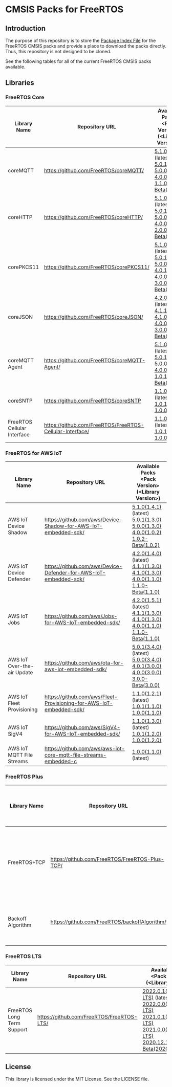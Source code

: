 # CMSIS Packs for FreeRTOS

## Introduction

The purpose of this repository is to store the [Package Index File][a1] for the FreeRTOS CMSIS packs and provide a place to download the packs directly. Thus, this repository is not designed to be cloned.

See the following tables for all of the current FreeRTOS CMSIS packs available.

[a1]: https://arm-software.github.io/CMSIS_5/Pack/html/packIndexFile.html

## Libraries

### FreeRTOS Core
| Library Name                | Repository URL                                                     | Available Packs<br>\<Pack Version\>(\<Library Version\>)|
|-----------------------------|--------------------------------------------------------------------|---------------------------------------------------------|
| coreMQTT                    | https://github.com/FreeRTOS/coreMQTT/                              |[5.1.0(2.3.1)](https://d1pm0k3vkcievw.cloudfront.net/AWS.coreMQTT.5.1.0.pack) (latest)<br>[5.0.1(2.1.1)](https://d1pm0k3vkcievw.cloudfront.net/AWS.coreMQTT.5.0.1.pack) <br> [5.0.0(2.1.1)](https://d1pm0k3vkcievw.cloudfront.net/AWS.coreMQTT.5.0.0.pack) <br>[4.0.0(1.1.0)](https://d1pm0k3vkcievw.cloudfront.net/AWS.coreMQTT.4.0.0.pack) <br>[1.1.0-Beta(1.1.0)](https://d1pm0k3vkcievw.cloudfront.net/AWS.coreMQTT.1.1.0-Beta.pack)|
| coreHTTP                    | https://github.com/FreeRTOS/coreHTTP/                              |[5.1.0(3.1.1)](https://d1pm0k3vkcievw.cloudfront.net/AWS.coreHTTP.5.1.0.pack) (latest)<br>[5.0.1(3.0.0)](https://d1pm0k3vkcievw.cloudfront.net/AWS.coreHTTP.5.0.1.pack)<br> [5.0.0(3.0.0)](https://d1pm0k3vkcievw.cloudfront.net/AWS.coreHTTP.5.0.0.pack) <br> [4.0.0(2.0.0)](https://d1pm0k3vkcievw.cloudfront.net/AWS.coreHTTP.4.0.0.pack) <br>[2.0.0-Beta(2.0.0)](https://d1pm0k3vkcievw.cloudfront.net/AWS.coreHTTP.2.0.0-Beta.pack)|
| corePKCS11                  | https://github.com/FreeRTOS/corePKCS11/                            |[5.1.0(3.6.3)](https://d1pm0k3vkcievw.cloudfront.net/AWS.corePKCS11.5.1.0.pack) (latest)<br>[5.0.1(3.5.0)](https://d1pm0k3vkcievw.cloudfront.net/AWS.corePKCS11.5.0.1.pack) <br> [5.0.0(3.5.0)](https://d1pm0k3vkcievw.cloudfront.net/AWS.corePKCS11.5.0.0.pack) <br> [4.0.1(3.0.1)](https://d1pm0k3vkcievw.cloudfront.net/AWS.corePKCS11.4.0.1.pack) <br>[4.0.0(3.0.1)](https://d1pm0k3vkcievw.cloudfront.net/AWS.corePKCS11.4.0.0.pack)<br>[3.0.0-Beta(3.0.0)](https://d1pm0k3vkcievw.cloudfront.net/AWS.corePKCS11.3.0.0-Beta.pack)|
| coreJSON                    | https://github.com/FreeRTOS/coreJSON/                              |[4.2.0(3.3.0)](https://d1pm0k3vkcievw.cloudfront.net/AWS.coreJSON.4.2.0.pack) (latest)<br>[4.1.1(3.2.0)](https://d1pm0k3vkcievw.cloudfront.net/AWS.coreJSON.4.1.1.pack) <br> [4.1.0(3.2.0)](https://d1pm0k3vkcievw.cloudfront.net/AWS.coreJSON.4.1.0.pack) <br> [4.0.0(3.0.0)](https://d1pm0k3vkcievw.cloudfront.net/AWS.coreJSON.4.0.0.pack) <br>[3.0.0-Beta(3.0.0)](https://d1pm0k3vkcievw.cloudfront.net/AWS.coreJSON.3.0.0-Beta.pack)|
| coreMQTT Agent              | https://github.com/FreeRTOS/coreMQTT-Agent/                        |[5.1.0(1.3.1)](https://d1pm0k3vkcievw.cloudfront.net/AWS.coreMQTT_Agent.5.1.0.pack) (latest)<br>[5.0.1(1.2.0)](https://d1pm0k3vkcievw.cloudfront.net/AWS.coreMQTT_Agent.5.0.1.pack) <br> [5.0.0(1.2.0)](https://d1pm0k3vkcievw.cloudfront.net/AWS.coreMQTT_Agent.5.0.0.pack) <br> [4.0.0(1.1.0)](https://d1pm0k3vkcievw.cloudfront.net/AWS.coreMQTT_Agent.4.0.0.pack) <br>[1.0.1-Beta(1.0.0)](https://d1pm0k3vkcievw.cloudfront.net/AWS.coreMQTT_Agent.1.0.1-Beta.pack)|
| coreSNTP                    | https://github.com/FreeRTOS/coreSNTP                               |[1.1.0(1.3.1)](https://d1pm0k3vkcievw.cloudfront.net/AWS.coreSNTP.1.1.0.pack) (latest)<br> [1.0.1(1.2.0)](https://d1pm0k3vkcievw.cloudfront.net/AWS.coreSNTP.1.0.1.pack) <br> [1.0.0(1.2.0)](https://d1pm0k3vkcievw.cloudfront.net/AWS.coreSNTP.1.0.0.pack) <br>|
| FreeRTOS Cellular Interface | https://github.com/FreeRTOS/FreeRTOS-Cellular-Interface/           |[1.1.0(1.4.0)](https://d1pm0k3vkcievw.cloudfront.net/AWS.FreeRTOS_Cellular_Interface.1.1.0.pack) (latest)<br>[1.0.1(1.3.0)](https://d1pm0k3vkcievw.cloudfront.net/AWS.FreeRTOS_Cellular_Interface.1.0.1.pack) <br> [1.0.0(1.3.0)](https://d1pm0k3vkcievw.cloudfront.net/AWS.FreeRTOS_Cellular_Interface.1.0.0.pack) <br>|

### FreeRTOS for AWS IoT
| Library Name                | Repository URL                                                      | Available Packs<br>\<Pack Version\>(\<Library Version\>)|
|-----------------------------|---------------------------------------------------------------------|---------------------------------------------------------|
| AWS IoT Device Shadow       | https://github.com/aws/Device-Shadow-for-AWS-IoT-embedded-sdk/      |[5.1.0(1.4.1)](https://d1pm0k3vkcievw.cloudfront.net/AWS.AWS_IoT_Device_Shadow.5.1.0.pack) (latest)<br> [5.0.1(1.3.0)](https://d1pm0k3vkcievw.cloudfront.net/AWS.AWS_IoT_Device_Shadow.5.0.1.pack) <br> [5.0.0(1.3.0)](https://d1pm0k3vkcievw.cloudfront.net/AWS.AWS_IoT_Device_Shadow.5.0.0.pack) <br> [4.0.0(1.0.2)](https://d1pm0k3vkcievw.cloudfront.net/AWS.AWS_IoT_Device_Shadow.4.0.0.pack) <br>[1.0.2-Beta(1.0.2)](https://d1pm0k3vkcievw.cloudfront.net/AWS.AWS_IoT_Device_Shadow.1.0.2-Beta.pack)|
| AWS IoT Device Defender     | https://github.com/aws/Device-Defender-for-AWS-IoT-embedded-sdk/    |[4.2.0(1.4.0)](https://d1pm0k3vkcievw.cloudfront.net/AWS.AWS_IoT_Device_Defender.4.2.0.pack) (latest)<br> [4.1.1(1.3.0)](https://d1pm0k3vkcievw.cloudfront.net/AWS.AWS_IoT_Device_Defender.4.1.1.pack) <br> [4.1.0(1.3.0)](https://d1pm0k3vkcievw.cloudfront.net/AWS.AWS_IoT_Device_Defender.4.1.0.pack) <br> [4.0.0(1.1.0)](https://d1pm0k3vkcievw.cloudfront.net/AWS.AWS_IoT_Device_Defender.4.0.0.pack) <br>[1.1.0-Beta(1.1.0)](https://d1pm0k3vkcievw.cloudfront.net/AWS.AWS_IoT_Device_Defender.1.1.0-Beta.pack)|
| AWS IoT Jobs                | https://github.com/aws/Jobs-for-AWS-IoT-embedded-sdk/               |[4.2.0(1.5.1)](https://d1pm0k3vkcievw.cloudfront.net/AWS.AWS_IoT_Jobs.4.2.0.pack) (latest)<br> [4.1.1(1.3.0)](https://d1pm0k3vkcievw.cloudfront.net/AWS.AWS_IoT_Jobs.4.1.1.pack) <br> [4.1.0(1.3.0)](https://d1pm0k3vkcievw.cloudfront.net/AWS.AWS_IoT_Jobs.4.1.0.pack) <br>[4.0.0(1.1.0)](https://d1pm0k3vkcievw.cloudfront.net/AWS.AWS_IoT_Jobs.4.0.0.pack) <br>[1.1.0-Beta(1.1.0)](https://d1pm0k3vkcievw.cloudfront.net/AWS.AWS_IoT_Jobs.1.1.0-Beta.pack)|
| AWS IoT Over-the-air Update | https://github.com/aws/ota-for-aws-iot-embedded-sdk/                |[5.0.1(3.4.0)](https://d1pm0k3vkcievw.cloudfront.net/AWS.AWS_IoT_Over-the-air_Update.5.0.1.pack) (latest)<br> [5.0.0(3.4.0)](https://d1pm0k3vkcievw.cloudfront.net/AWS.AWS_IoT_Over-the-air_Update.5.0.0.pack) <br> [4.0.1(3.0.0)](https://d1pm0k3vkcievw.cloudfront.net/AWS.AWS_IoT_Over-the-air_Update.4.0.1.pack) <br>[4.0.0(3.0.0)](https://d1pm0k3vkcievw.cloudfront.net/AWS.AWS_IoT_Over-the-air_Update.4.0.0.pack)<br>[3.0.0-Beta(3.0.0)](https://d1pm0k3vkcievw.cloudfront.net/AWS.AWS_IoT_Over-the-air_Update.3.0.0-Beta.pack)|
| AWS IoT Fleet Provisioning  | https://github.com/aws/Fleet-Provisioning-for-AWS-IoT-embedded-sdk/ |[1.1.0(1.2.1)](https://d1pm0k3vkcievw.cloudfront.net/AWS.AWS_IoT_Fleet_Provisioning.1.0.1.pack) (latest)<br> [1.0.1(1.1.0)](https://d1pm0k3vkcievw.cloudfront.net/AWS.AWS_IoT_Fleet_Provisioning.1.0.1.pack) <br> [1.0.0(1.1.0)](https://d1pm0k3vkcievw.cloudfront.net/AWS.AWS_IoT_Fleet_Provisioning.1.0.0.pack) <br>|
| AWS IoT SigV4               | https://github.com/aws/SigV4-for-AWS-IoT-embedded-sdk/              |[1.1.0(1.3.0)](https://d1pm0k3vkcievw.cloudfront.net/AWS.AWS_IoT_SigV4.1.1.0.pack) (latest)<br>[1.0.1(1.2.0)](https://d1pm0k3vkcievw.cloudfront.net/AWS.AWS_IoT_SigV4.1.0.1.pack) <br> [1.0.0(1.2.0)](https://d1pm0k3vkcievw.cloudfront.net/AWS.AWS_IoT_SigV4.1.0.0.pack) <br>|
| AWS IoT MQTT File Streams   | https://github.com/aws/aws-iot-core-mqtt-file-streams-embedded-c              |[1.0.0(1.1.0)](https://d1pm0k3vkcievw.cloudfront.net/AWS.AWS_IoT_MQTT_File_Streams.1.0.0.pack) (latest)|

### FreeRTOS Plus
| Library Name                | Repository URL                                                     | Available Packs<br>\<Pack Version\>(\<Library Version\>)|
|-----------------------------|--------------------------------------------------------------------|-------------------------------------------------------|
| FreeRTOS+TCP                | https://github.com/FreeRTOS/FreeRTOS-Plus-TCP/                     |[5.0.1(3.1.0)](https://d1pm0k3vkcievw.cloudfront.net/AWS.FreeRTOS-Plus-TCP.5.0.1.pack) (latest)<br> [5.0.0(3.1.0)](https://d1pm0k3vkcievw.cloudfront.net/AWS.FreeRTOS-Plus-TCP.5.0.0.pack) <br>  [4.0.1(2.3.2-LTS-Patch-2)](https://d1pm0k3vkcievw.cloudfront.net/AWS.FreeRTOS-Plus-TCP.4.0.1.pack) <br>[4.0.0(2.3.2-LTS-Patch-2)](https://d1pm0k3vkcievw.cloudfront.net/AWS.FreeRTOS-Plus-TCP.4.0.0.pack)<br>[2.3.2-Beta(2.3.2)](https://d1pm0k3vkcievw.cloudfront.net/AWS.FreeRTOS-Plus-TCP.2.3.2-Beta.pack)
| Backoff Algorithm           | https://github.com/FreeRTOS/backoffAlgorithm/                      |[4.2.0(1.4.1)](https://d1pm0k3vkcievw.cloudfront.net/AWS.backoffAlgorithm.4.2.0.pack) (latest)<br>[4.1.1(1.3.0)](https://d1pm0k3vkcievw.cloudfront.net/AWS.backoffAlgorithm.4.1.1.pack) <br> [4.1.0(1.3.0)](https://d1pm0k3vkcievw.cloudfront.net/AWS.backoffAlgorithm.4.1.0.pack) <br> [4.0.0(1.0.0)](https://d1pm0k3vkcievw.cloudfront.net/AWS.backoffAlgorithm.4.0.0.pack) <br>[1.0.0-Beta(1.0.0)](https://d1pm0k3vkcievw.cloudfront.net/AWS.backoffAlgorithm.1.0.0-Beta.pack)|

### FreeRTOS LTS
| Library Name                | Repository URL                                                     | Available Packs<br>\<Pack Version\>(\<Library Version\>)|
|-----------------------------|--------------------------------------------------------------------|---------------------------------------------------------|
| FreeRTOS Long Term Support  | https://github.com/FreeRTOS/FreeRTOS-LTS/                          |[2022.0.1(202210.01-LTS)](https://d1pm0k3vkcievw.cloudfront.net/AWS.FreeRTOS_LTS.2022.0.1.pack) (latest)<br> [2022.0.0(202210.01-LTS)](https://d1pm0k3vkcievw.cloudfront.net/AWS.FreeRTOS_LTS.2022.0.0.pack) <br>  [2021.0.1(202012.04-LTS)](https://d1pm0k3vkcievw.cloudfront.net/AWS.FreeRTOS_LTS.2021.0.1.pack) <br>[2021.0.0(202012.04-LTS)](https://d1pm0k3vkcievw.cloudfront.net/AWS.FreeRTOS_LTS.2021.0.0.pack)<br>[2020.12.1-Beta(202012.01-LTS)](https://d1pm0k3vkcievw.cloudfront.net/AWS.FreeRTOS_LTS.2020.12.1-Beta.pack)|

## License

This library is licensed under the MIT License. See the LICENSE file.
